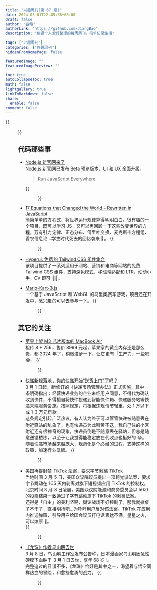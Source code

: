 ```yaml
---
title: "兴趣周刊(第 67 期)"
date: 2024-03-01T22:45:38+08:00
draft: false
author: "酱鲍"
authorLink: "https://github.com/JiangBao"
description: "根据个人爱好整理的每周周刊，简单记录生活"

tags: ["兴趣周刊"]
categories: ["兴趣周刊"]
hiddenFromHomePage: false

featuredImage: ""
featuredImagePreview: ""

toc: true
autoCollapseToc: true
math: false
lightgallery: true
linkToMarkdown: false
share:
  enable: false
comment: false
---
```


<!--more-->
{{<figure src="https://jiangbao-1258001083.cos.ap-shanghai.myqcloud.com/longzhu02.jpeg" width="500">}}

## 代码那些事
* [Node.js 新官网来了](https://beta-node-js-org.vercel.app/en)  
Node.js 新官网已发布 Beta 预览版本，UI 和 UX 全面升级。  
  > Run JavaScript Everywhere

  {{<figure src="https://jiangbao-1258001083.cos.ap-shanghai.myqcloud.com/nodejsnewhomepage.jpg">}}

* [17 Equations that Changed the World - Rewritten in JavaScript](https://runjs.app/blog/equations-that-changed-the-world-rewritten-in-javascript)  
简简单单的方程式，将世界运行规律算得明明白白。很有趣的一个项目，既可以学习 JS，又可以再回顾一下这些改变世界的方程，万有引力定律、正态分布、傅里叶变换、麦克斯韦方程组、香农信息论...学生时代死去的回忆袭来 🐶。
{{<figure src="https://jiangbao-1258001083.cos.ap-shanghai.myqcloud.com/equations-that-changed-the-world-rewritten-in-javascript.png">}}

* [Hyperui: 免费的 Tailwind CSS 组件集合](https://github.com/markmead/hyperui)  
该项目提供了一系列适用于网站、营销和电商等网站的免费 Tailwind CSS 组件，支持深色模式、移动端适配和 LTR，动动小手，CV 即可 👍🏻。

* [Mario-Kart-3.js](https://github.com/Lunakepio/Mario-Kart-3.js)  
一个基于 JavaScript 和 WebGL 的马里奥赛车游戏，项目还在开发中，感兴趣的可以去参与一下。
{{<figure src="https://jiangbao-1258001083.cos.ap-shanghai.myqcloud.com/mariokart3js.jpg">}}

## 其它的关注
* [苹果上架 M3 芯片版本的 MacBook Air](https://www.36kr.com/p/2676459733677827)  
祖传 8 + 256，售价 8999 元起，苹果家的黄金内存还是那么贵，都 2024 年了，稍微进步一下，让它更有「生产力」一些吧 😂。
{{<figure src="https://jiangbao-1258001083.cos.ap-shanghai.myqcloud.com/macairm3.jpg">}}

* [快递新规落地，你的快递开始“送货上门”了吗？](https://www.36kr.com/p/2680425469968519)  
3 月 1 日起，新修订的《快递市场管理办法》正式实施，其中一条明确指出：经营快递业务的企业未经用户同意，不得代为确认收到快件，不得擅自将快件投递到智能快件箱、快递服务站等快递末端服务设施。按照规定，将根据违规情节轻重，处 1 万以下或 1-3 万元罚款。  
这条规定引起广泛热议，有人认为终于可以管管快递被随意丢在附近驿站的乱象了，也有快递员为此叫苦不迭，我自己住的小区附近还有很神奇的现象，快递员倒是不随意丢在驿站，但总是随意送错楼栋，以至于让我觉得能稳定放在代收点也挺好的 😂。  
随着快递市场越来越庞大，规范化是个必经的过程，支持这样的政策，加速行业洗牌。
{{<figure src="https://jiangbao-1258001083.cos.ap-shanghai.myqcloud.com/kuaidixingui.jpeg">}}

* [美国再提封禁 TikTok 法案，要求字节剥离 TikTok](https://content-static.cctvnews.cctv.com/snow-book/video.html?item_id=4831497943663137146&t=1709852420002&toc_style_id=video_default&share_to=wechat&track_id=a85c2f57-30ff-4903-8a67-42fb94102370)  
当地时间 3 月 5 日，美国众议院议员提出一项跨党派法案，要求字节跳动在 165 天内剥离对旗下短视频应用 TikTok 的控制权。北京时间 3 月 8 日凌晨，美国众议院能源和商务委员会以 50:0 的投票结果一致通过了字节跳动旗下 TikTok 的剥离法案。  
还得是「自由」的美利坚啊，舆论战场不好控制了，那我就掀桌子不干了，直接明抢吧...为呼吁用户反对该法案，TikTok 在应用内推送弹窗，引导用户给国会议员打电话表达不满。星星之火，可以燎原 🐶。  
{{<figure src="https://jiangbao-1258001083.cos.ap-shanghai.myqcloud.com/stopbanoftiktok.jpg" width="400">}}

* [《龙珠》作者鸟山明去世](https://m.thepaper.cn/newsDetail_forward_26617827)  
3 月 8 日，鸟山明工作室发布公告称，日本漫画家鸟山明因急性硬膜下血肿于 3 月 1 日去世，享年 68 岁 🕯。  
完整追过的日漫不多，《龙珠》恰好是其中之一，渴望着与悟空同样热血的冒险，和愈挫愈勇的战力。
{{<figure src="https://jiangbao-1258001083.cos.ap-shanghai.myqcloud.com/longzhu01.jpeg">}}
